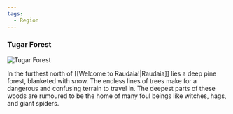 ```yaml
---
tags:
  - Region
---
```


### Tugar Forest

![Tugar Forest](tugar.png)

In the furthest north of [[Welcome to Raudaia!|Raudaia]] lies a deep pine forest, blanketed with snow. The endless lines of trees make for a dangerous and confusing terrain to travel in.
The deepest parts of these woods are rumoured to be the home of many foul beings like witches, hags, and giant spiders.